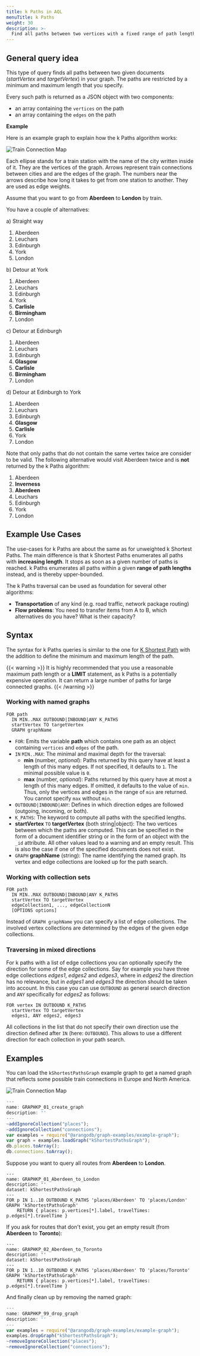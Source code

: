 ```yaml
---
title: k Paths in AQL
menuTitle: k Paths
weight: 30
description: >-
  Find all paths between two vertices with a fixed range of path lengths
---
```

## General query idea

This type of query finds all paths between two given documents
(*startVertex* and *targetVertex*) in your graph. The paths are restricted
by a minimum and maximum length that you specify.

Every such path is returned as a JSON object with two components:

- an array containing the `vertices` on the path
- an array containing the `edges` on the path

**Example**

Here is an example graph to explain how the k Paths algorithm works:

![Train Connection Map](../../../images/train_map.png)

Each ellipse stands for a train station with the name of the city written inside
of it. They are the vertices of the graph. Arrows represent train connections
between cities and are the edges of the graph. The numbers near the arrows
describe how long it takes to get from one station to another. They are used
as edge weights.

Assume that you want to go from **Aberdeen** to **London** by train.

You have a couple of alternatives:

a) Straight way

   1. Aberdeen
   2. Leuchars
   3. Edinburgh
   4. York
   5. London

b) Detour at York

   1. Aberdeen
   2. Leuchars
   3. Edinburgh
   4. York
   5. **Carlisle**
   6. **Birmingham**
   7. London

c) Detour at Edinburgh

   1. Aberdeen
   2. Leuchars
   3. Edinburgh
   4. **Glasgow**
   5. **Carlisle**
   6. **Birmingham**
   7. London

d) Detour at Edinburgh to York

   1. Aberdeen
   2. Leuchars
   3. Edinburgh
   4. **Glasgow**
   5. **Carlisle**
   6. York
   7. London

Note that only paths that do not contain the same vertex twice are consider to
be valid. The following alternative would visit Aberdeen twice and is **not**
returned by the k Paths algorithm:

1. Aberdeen
2. **Inverness**
3. **Aberdeen**
4. Leuchars
5. Edinburgh
6. York
7. London

## Example Use Cases

The use-cases for k Paths are about the same as for unweighted k Shortest Paths.
The main difference is that k Shortest Paths enumerates all paths with
**increasing length**. It stops as soon as a given number of paths is reached.
k Paths enumerates all paths within a given **range of path lengths** instead,
and is thereby upper-bounded.

The k Paths traversal can be used as foundation for several other algorithms:

- **Transportation** of any kind (e.g. road traffic, network package routing)
- **Flow problems**: You need to transfer items from A to B, which alternatives
  do you have? What is their capacity?

## Syntax

The syntax for k Paths queries is similar to the one for
[K Shortest Path](k-shortest-paths.md) with the addition to define the
minimum and maximum length of the path.

{{< warning >}}
It is highly recommended that you use a reasonable maximum path length or a
**LIMIT** statement, as k Paths is a potentially expensive operation. It can
return a large number of paths for large connected graphs.
{{< /warning >}}

### Working with named graphs

```aql
FOR path
  IN MIN..MAX OUTBOUND|INBOUND|ANY K_PATHS
  startVertex TO targetVertex
  GRAPH graphName
```

- `FOR`: Emits the variable **path** which contains one path as an object
  containing `vertices` and `edges` of the path.
- `IN` `MIN..MAX`: The minimal and maximal depth for the traversal:
  - **min** (number, *optional*): Paths returned by this query
    have at least a length of this many edges.
    If not specified, it defaults to `1`. The minimal possible value is `0`.
  - **max** (number, *optional*): Paths returned by this query
    have at most a length of this many edges.
    If omitted, it defaults to the value of `min`. Thus, only the vertices and
    edges in the range of `min` are returned. You cannot specify `max` without `min`.
- `OUTBOUND|INBOUND|ANY`: Defines in which direction
  edges are followed (outgoing, incoming, or both).
- `K_PATHS`: The keyword to compute all paths with the specified lengths.
- **startVertex** `TO` **targetVertex** (both string\|object): The two vertices
  between which the paths are computed. This can be specified in the form of
  a document identifier string or in the form of an object with the `_id`
  attribute. All other values lead to a warning and an empty result. This is
  also the case if one of the specified documents does not exist.
- `GRAPH` **graphName** (string): The name identifying the named graph.
  Its vertex and edge collections are looked up for the path search.

### Working with collection sets

```aql
FOR path
  IN MIN..MAX OUTBOUND|INBOUND|ANY K_PATHS
  startVertex TO targetVertex
  edgeCollection1, ..., edgeCollectionN
  [OPTIONS options]
```

Instead of `GRAPH graphName` you can specify a list of edge collections.
The involved vertex collections are determined by the edges of the given
edge collections.

### Traversing in mixed directions

For k paths with a list of edge collections you can optionally specify the
direction for some of the edge collections. Say for example you have three edge
collections *edges1*, *edges2* and *edges3*, where in *edges2* the direction
has no relevance, but in *edges1* and *edges3* the direction should be taken
into account. In this case you can use `OUTBOUND` as general search direction
and `ANY` specifically for *edges2* as follows:

```aql
FOR vertex IN OUTBOUND K_PATHS
  startVertex TO targetVertex
  edges1, ANY edges2, edges3
```

All collections in the list that do not specify their own direction use the
direction defined after `IN` (here: `OUTBOUND`). This allows to use a different
direction for each collection in your path search.

## Examples

You can load the `kShortestPathsGraph` example graph to get a named graph that
reflects some possible train connections in Europe and North America.

![Train Connection Map](../../../images/train_map.png)

```js
---
name: GRAPHKP_01_create_graph
description: ''
---
~addIgnoreCollection("places");
~addIgnoreCollection("connections");
var examples = require("@arangodb/graph-examples/example-graph");
var graph = examples.loadGraph("kShortestPathsGraph");
db.places.toArray();
db.connections.toArray();
```

Suppose you want to query all routes from **Aberdeen** to **London**.

```aql
---
name: GRAPHKP_01_Aberdeen_to_London
description: ''
dataset: kShortestPathsGraph
---
FOR p IN 1..10 OUTBOUND K_PATHS 'places/Aberdeen' TO 'places/London'
GRAPH 'kShortestPathsGraph'
    RETURN { places: p.vertices[*].label, travelTimes: p.edges[*].travelTime }
```

If you ask for routes that don't exist, you get an empty result
(from **Aberdeen** to **Toronto**):

```aql
---
name: GRAPHKP_02_Aberdeen_to_Toronto
description: ''
dataset: kShortestPathsGraph
---
FOR p IN 1..10 OUTBOUND K_PATHS 'places/Aberdeen' TO 'places/Toronto'
GRAPH 'kShortestPathsGraph'
    RETURN { places: p.vertices[*].label, travelTimes: p.edges[*].travelTime }
```

And finally clean up by removing the named graph:

```js
---
name: GRAPHKP_99_drop_graph
description: ''
---
var examples = require("@arangodb/graph-examples/example-graph");
examples.dropGraph("kShortestPathsGraph");
~removeIgnoreCollection("places");
~removeIgnoreCollection("connections");
```
